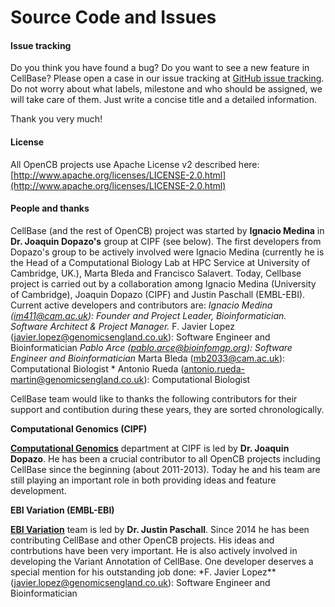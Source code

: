 # Source Code and Issues

#### Issue tracking

Do you think you have found a bug? Do you want to see a new feature in CellBase? Please open a case in our issue tracking at [GitHub issue tracking](https://github.com/opencb/cellbase/issues). Do not worry about what labels, milestone and who should be assigned, we will take care of them. Just write a concise title and a detailed information.

Thank you very much!

#### License

All OpenCB projects use Apache License v2 described here: [http://www.apache.org/licenses/LICENSE-2.0.html](http://www.apache.org/licenses/LICENSE-2.0.html)

#### People and thanks

CellBase \(and the rest of OpenCB\) project was started by **Ignacio Medina** in **Dr. Joaquin Dopazo's** group at CIPF \(see below\). The first developers from Dopazo's group to be actively involved were Ignacio Medina \(currently he is the Head of a Computational Biology Lab at HPC Service at University of Cambridge, UK.\), Marta Bleda and Francisco Salavert. Today, Cellbase project is carried out by a collaboration among Ignacio Medina \(University of Cambridge\), Joaquin Dopazo \(CIPF\) and Justin Paschall \(EMBL-EBI\). Current active developers and contributors are: _Ignacio Medina \(im411@cam.ac.uk\): Founder and Project Leader, Bioinformatician. Software Architect & Project Manager._ F. Javier Lopez \(javier.lopez@genomicsengland.co.uk\): Software Engineer and Bioinformatician _Pablo Arce \(pablo.arce@bioinfomgp.org\): Software Engineer and Bioinformatician_ Marta Bleda \(mb2033@cam.ac.uk\): Computational Biologist \* Antonio Rueda \(antonio.rueda-martin@genomicsengland.co.uk\): Computational Biologist

CellBase team would like to thanks the following contributors for their support and contibution during these years, they are sorted chronologically.

**Computational Genomics \(CIPF\)**

[**Computational Genomics**](http://bioinfo.cipf.es/) department at CIPF is led by **Dr. Joaquin Dopazo**. He has been a crucial contributor to all OpenCB projects including CellBase since the beginning \(about 2011-2013\). Today he and his team are still playing an important role in both providing ideas and feature development.

**EBI Variation \(EMBL-EBI\)**

[**EBI Variation**](http://www.ebi.ac.uk/about/people/justin-paschall) team is led by **Dr. Justin Paschall**. Since 2014 he has been contributing CellBase and other OpenCB projects. His ideas and contrbutions have been very important. He is also actively involved in developing the Variant Annotation of CellBase. One developer deserves a special mention for his outstanding job done: \*F. Javier Lopez\*\* \(javier.lopez@genomicsengland.co.uk\): Software Engineer and Bioinformatician

